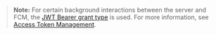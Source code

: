 > **Note:** For certain background interactions between the server and FCM, the [JWT Bearer grant type](https://www.rfc-editor.org/rfc/rfc7523#section-2.1) is used. For more information, see [Access Token Management](#access-token-management).
